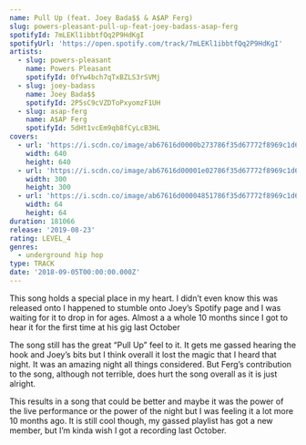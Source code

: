 ```yaml
---
name: Pull Up (feat. Joey Bada$$ & A$AP Ferg)
slug: powers-pleasant-pull-up-feat-joey-badass-asap-ferg
spotifyId: 7mLEKl1ibbtfQq2P9HdKgI
spotifyUrl: 'https://open.spotify.com/track/7mLEKl1ibbtfQq2P9HdKgI'
artists:
  - slug: powers-pleasant
    name: Powers Pleasant
    spotifyId: 0fYw4bch7qTxBZLS3rSVMj
  - slug: joey-badass
    name: Joey Bada$$
    spotifyId: 2P5sC9cVZDToPxyomzF1UH
  - slug: asap-ferg
    name: A$AP Ferg
    spotifyId: 5dHt1vcEm9qb8fCyLcB3HL
covers:
  - url: 'https://i.scdn.co/image/ab67616d0000b273786f35d67772f8969c1d64e7'
    width: 640
    height: 640
  - url: 'https://i.scdn.co/image/ab67616d00001e02786f35d67772f8969c1d64e7'
    width: 300
    height: 300
  - url: 'https://i.scdn.co/image/ab67616d00004851786f35d67772f8969c1d64e7'
    width: 64
    height: 64
duration: 181066
release: '2019-08-23'
rating: LEVEL_4
genres:
  - underground hip hop
type: TRACK
date: '2018-09-05T00:00:00.000Z'
---
```

This song holds a special place in my heart. I didn’t even know this was released onto I
happened to stumble onto Joey’s Spotify page and I was waiting for it to drop in for ages.
Almost a a whole 10 months since I got to hear it for the first time at his gig last October

The song still has the great “Pull Up” feel to it. It gets me gassed hearing the hook and
Joey’s bits but I think overall it lost the magic that I heard that night. It was an amazing
night all things considered. But Ferg’s contribution to the song, although not terrible,
does hurt the song overall as it is just alright.

This results in a song that could be better and maybe it was the power of the live performance
or the power of the night but I was feeling it a lot more 10 months ago. It is still
cool though, my gassed playlist has got a new member, but I’m kinda wish I got a recording
last October.
